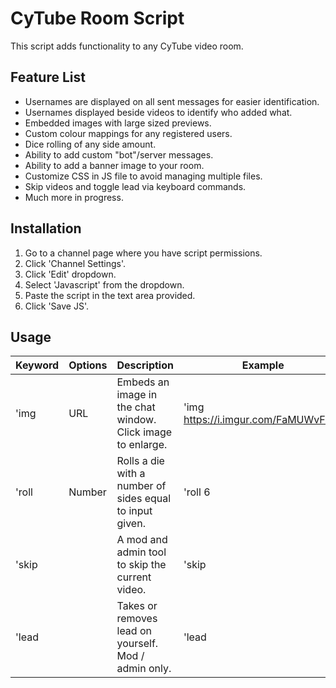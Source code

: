 # CyTube Room Script

This script adds functionality to any CyTube video room.

## Feature List
- Usernames are displayed on all sent messages for easier identification.
- Usernames displayed beside videos to identify who added what.
- Embedded images with large sized previews.
- Custom colour mappings for any registered users.
- Dice rolling of any side amount.
- Ability to add custom "bot"/server messages.
- Ability to add a banner image to your room.
- Customize CSS in JS file to avoid managing multiple files.
- Skip videos and toggle lead via keyboard commands.
- Much more in progress.

## Installation
1. Go to a channel page where you have script permissions.
2. Click 'Channel Settings'.
3. Click 'Edit' dropdown.
4. Select 'Javascript' from the dropdown.
5. Paste the script in the text area provided.
6. Click 'Save JS'.

## Usage

| Keyword | Options | Description                                                 | Example                              |
| ------- | ------- | ----------------------------------------------------------- | ------------------------------------ |
| 'img    | URL     | Embeds an image in the chat window. Click image to enlarge. | 'img https://i.imgur.com/FaMUWvF.jpg |
| 'roll   | Number  | Rolls a die with a number of sides equal to input given.    | 'roll 6                              |
| 'skip   |         | A mod and admin tool to skip the current video.             | 'skip                                |
| 'lead   |         | Takes or removes lead on yourself. Mod / admin only.        | 'lead                                |
